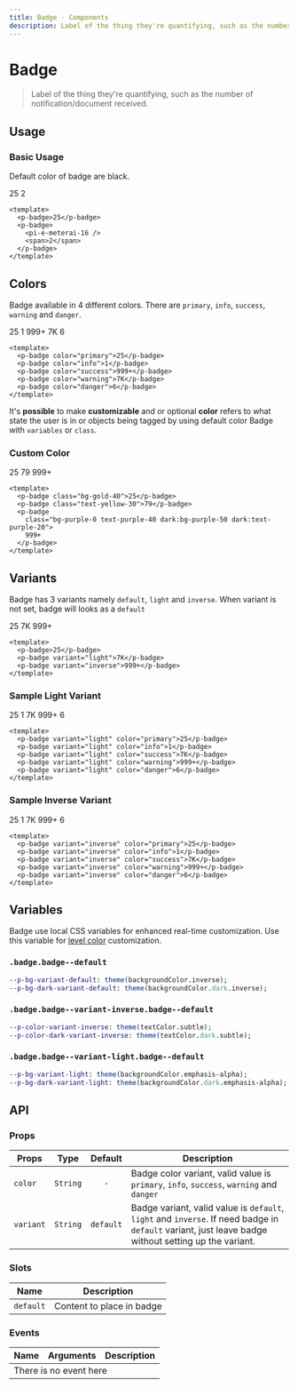```yaml
---
title: Badge · Components
description: Label of the thing they're quantifying, such as the number of notification/document received.
---
```


<script setup>
  import pBadge from './Badge.vue'
  import pBanner from '../banner/Banner.vue'
  import Icon from '@privyid/persona-icon/vue/persona/16.vue'
  import IconEmaterai from '@privyid/persona-icon/vue/e-meterai/16.vue'
</script>

# Badge

> Label of the thing they're quantifying, such as the number of notification/document received.

## Usage

### Basic Usage

Default color of badge are black.

<preview class="flex-col space-y-4">
  <p-badge>25</p-badge>
  <p-badge>
    <IconEmaterai />
    <span>2</span>
  </p-badge>
</preview>

```vue
<template>
  <p-badge>25</p-badge>
  <p-badge>
    <pi-e-meterai-16 />
    <span>2</span>
  </p-badge>
</template>
```

## Colors

Badge available in 4 different colors. There are `primary`, `info`, `success`, `warning` and `danger`.

<preview>
  <div class="flex flex-wrap space-gap-3">
    <p-badge color="primary">25</p-badge>
    <p-badge color="info">1</p-badge>
    <p-badge color="success">999+</p-badge>
    <p-badge color="warning">7K</p-badge>
    <p-badge color="danger">6</p-badge>
  </div>
</preview>

```vue
<template>
  <p-badge color="primary">25</p-badge>
  <p-badge color="info">1</p-badge>
  <p-badge color="success">999+</p-badge>
  <p-badge color="warning">7K</p-badge>
  <p-badge color="danger">6</p-badge>
</template>
```

<p-banner :dismissable="false">
It's <strong>possible</strong> to make <strong>customizable</strong> and or optional <strong>color</strong> refers to what state the user 
is in or objects being tagged by using default color Badge with <code>variables</code> or <code>class</code>.
</p-banner>

### Custom Color

<preview>
  <div class="flex flex-wrap space-gap-3">
    <p-badge class="bg-gold-40">25</p-badge>
    <p-badge class="text-yellow-30">79</p-badge>
    <p-badge class="bg-purple-0 text-purple-40 dark:bg-purple-50 dark:text-purple-20">999+</p-badge>
  </div>
</preview>

```vue
<template>
  <p-badge class="bg-gold-40">25</p-badge>
  <p-badge class="text-yellow-30">79</p-badge>
  <p-badge 
    class="bg-purple-0 text-purple-40 dark:bg-purple-50 dark:text-purple-20">
    999+
  </p-badge>
</template>
```


## Variants

Badge has 3 variants namely `default`, `light` and `inverse`. When variant is not set, badge will looks as a `default`

<preview>
  <div class="flex flex-wrap space-gap-3">
    <p-badge>25</p-badge>
    <p-badge variant="light">7K</p-badge>
    <p-badge variant="inverse">999+</p-badge>
  </div>
</preview>

```vue
<template>
  <p-badge>25</p-badge>
  <p-badge variant="light">7K</p-badge>
  <p-badge variant="inverse">999+</p-badge>
</template>
```
### Sample Light Variant

<preview class="gap-4">
  <p-badge variant="light" color="primary">25</p-badge>
  <p-badge variant="light" color="info">1</p-badge>
  <p-badge variant="light" color="success">7K</p-badge>
  <p-badge variant="light" color="warning">999+</p-badge>
  <p-badge variant="light" color="danger">6</p-badge>
</preview>

```vue
<template>
  <p-badge variant="light" color="primary">25</p-badge>
  <p-badge variant="light" color="info">1</p-badge>
  <p-badge variant="light" color="success">7K</p-badge>
  <p-badge variant="light" color="warning">999+</p-badge>
  <p-badge variant="light" color="danger">6</p-badge>
</template>
```
### Sample Inverse Variant

<preview class="gap-4">
  <p-badge variant="inverse" color="primary">25</p-badge>
  <p-badge variant="inverse" color="info">1</p-badge>
  <p-badge variant="inverse" color="success">7K</p-badge>
  <p-badge variant="inverse" color="warning">999+</p-badge>
  <p-badge variant="inverse" color="danger">6</p-badge>
</preview>

```vue
<template>
  <p-badge variant="inverse" color="primary">25</p-badge>
  <p-badge variant="inverse" color="info">1</p-badge>
  <p-badge variant="inverse" color="success">7K</p-badge>
  <p-badge variant="inverse" color="warning">999+</p-badge>
  <p-badge variant="inverse" color="danger">6</p-badge>
</template>
```

## Variables
Badge use local CSS variables for enhanced real-time customization.
Use this variable for [level color](/styleguide/badge/#level-color-customizable-and-optional) customization.

### `.badge.badge--default`
```sass
--p-bg-variant-default: theme(backgroundColor.inverse);
--p-bg-dark-variant-default: theme(backgroundColor.dark.inverse);
```

### `.badge.badge--variant-inverse.badge--default`
```sass
--p-color-variant-inverse: theme(textColor.subtle);
--p-color-dark-variant-inverse: theme(textColor.dark.subtle);
```

### `.badge.badge--variant-light.badge--default`
```sass
--p-bg-variant-light: theme(backgroundColor.emphasis-alpha);
--p-bg-dark-variant-light: theme(backgroundColor.dark.emphasis-alpha);
```

## API

### Props

| Props     |   Type   |  Default  | Description                                                                                                                                          |
|-----------|:--------:|:---------:|------------------------------------------------------------------------------------------------------------------------------------------------------|
| `color`   | `String` | `-` | Badge color variant, valid value is `primary`, `info`, `success`, `warning` and `danger`                                           |
| `variant` | `String` | `default` | Badge variant, valid value is `default`, `light` and `inverse`. If need badge in `default` variant, just leave badge without setting up the variant. |

### Slots

| Name      | Description               |
|-----------|---------------------------|
| `default` | Content to place in badge |

### Events

<table>
  <thead>
    <tr>
      <th>Name</th>
      <th>Arguments</th>
      <th>Description</th>
    </tr>
  </thead>
  <tbody>
    <tr>
      <td colspan="3" class="text-center">There is no event here</td>
    </tr>
  </tbody>
</table>
